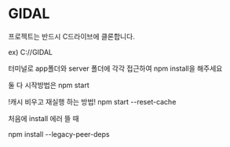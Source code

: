 # GIDAL

프로젝트는 반드시 C드라이브에 클론합니다.

ex) C://GIDAL


터미널로 app폴더와 server 폴더에 각각 접근하여 npm install을 해주세요

둘 다 시작방법은 npm start


!캐시 비우고 재실행 하는 방법!
npm start --reset-cache

처음에 install 에러 뜰 때

npm install --legacy-peer-deps
